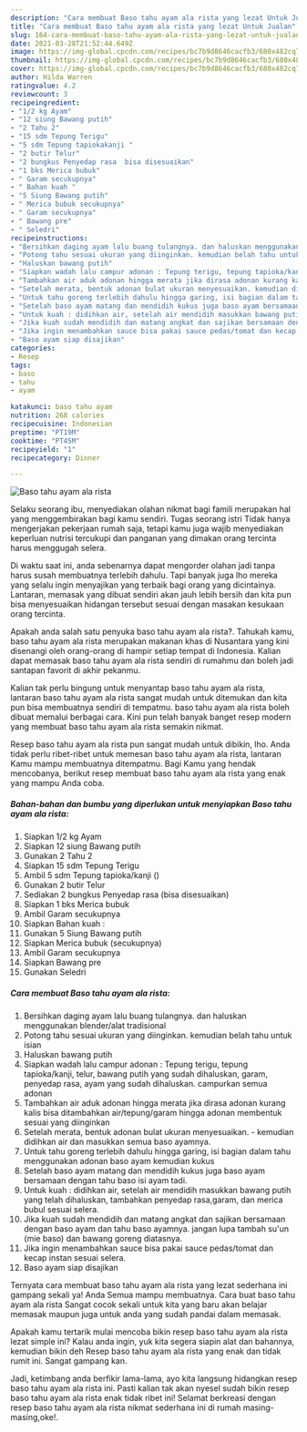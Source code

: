 ```yaml
---
description: "Cara membuat Baso tahu ayam ala rista yang lezat Untuk Jualan"
title: "Cara membuat Baso tahu ayam ala rista yang lezat Untuk Jualan"
slug: 164-cara-membuat-baso-tahu-ayam-ala-rista-yang-lezat-untuk-jualan
date: 2021-03-28T21:52:44.649Z
image: https://img-global.cpcdn.com/recipes/bc7b9d8646cacfb3/680x482cq70/baso-tahu-ayam-ala-rista-foto-resep-utama.jpg
thumbnail: https://img-global.cpcdn.com/recipes/bc7b9d8646cacfb3/680x482cq70/baso-tahu-ayam-ala-rista-foto-resep-utama.jpg
cover: https://img-global.cpcdn.com/recipes/bc7b9d8646cacfb3/680x482cq70/baso-tahu-ayam-ala-rista-foto-resep-utama.jpg
author: Hilda Warren
ratingvalue: 4.2
reviewcount: 3
recipeingredient:
- "1/2 kg Ayam"
- "12 siung Bawang putih"
- "2 Tahu 2"
- "15 sdm Tepung Terigu"
- "5 sdm Tepung tapiokakanji "
- "2 butir Telur"
- "2 bungkus Penyedap rasa  bisa disesuaikan"
- "1 bks Merica bubuk"
- " Garam secukupnya"
- " Bahan kuah "
- "5 Siung Bawang putih"
- " Merica bubuk secukupnya"
- " Garam secukupnya"
- " Bawang pre"
- " Seledri"
recipeinstructions:
- "Bersihkan daging ayam lalu buang tulangnya. dan haluskan menggunakan blender/alat tradisional"
- "Potong tahu sesuai ukuran yang diinginkan. kemudian belah tahu untuk isian"
- "Haluskan bawang putih"
- "Siapkan wadah lalu campur adonan : Tepung terigu, tepung tapioka/kanji, telur, bawang putih yang sudah dihaluskan, garam, penyedap rasa, ayam yang sudah dihaluskan. campurkan semua adonan"
- "Tambahkan air aduk adonan hingga merata jika dirasa adonan kurang kalis bisa ditambahkan air/tepung/garam hingga adonan membentuk sesuai yang diinginkan"
- "Setelah merata, bentuk adonan bulat ukuran menyesuaikan. kemudian didihkan air dan masukkan semua baso ayamnya."
- "Untuk tahu goreng terlebih dahulu hingga garing, isi bagian dalam tahu menggunakan adonan baso ayam kemudian kukus"
- "Setelah baso ayam matang dan mendidih kukus juga baso ayam bersamaan dengan tahu baso isi ayam tadi."
- "Untuk kuah : didihkan air, setelah air mendidih masukkan bawang putih yang telah dihaluskan, tambahkan penyedap rasa,garam, dan merica bubul sesuai selera."
- "Jika kuah sudah mendidih dan matang angkat dan sajikan bersamaan dengan baso ayam dan tahu baso ayamnya. jangan lupa tambah su&#39;un (mie baso) dan bawang goreng diatasnya."
- "Jika ingin menambahkan sauce bisa pakai sauce pedas/tomat dan kecap instan sesuai selera."
- "Baso ayam siap disajikan"
categories:
- Resep
tags:
- baso
- tahu
- ayam

katakunci: baso tahu ayam 
nutrition: 268 calories
recipecuisine: Indonesian
preptime: "PT19M"
cooktime: "PT45M"
recipeyield: "1"
recipecategory: Dinner

---
```



![Baso tahu ayam ala rista](https://img-global.cpcdn.com/recipes/bc7b9d8646cacfb3/680x482cq70/baso-tahu-ayam-ala-rista-foto-resep-utama.jpg)

Selaku seorang ibu, menyediakan olahan nikmat bagi famili merupakan hal yang menggembirakan bagi kamu sendiri. Tugas seorang istri Tidak hanya mengerjakan pekerjaan rumah saja, tetapi kamu juga wajib menyediakan keperluan nutrisi tercukupi dan panganan yang dimakan orang tercinta harus menggugah selera.

Di waktu  saat ini, anda sebenarnya dapat mengorder olahan jadi tanpa harus susah membuatnya terlebih dahulu. Tapi banyak juga lho mereka yang selalu ingin menyajikan yang terbaik bagi orang yang dicintainya. Lantaran, memasak yang dibuat sendiri akan jauh lebih bersih dan kita pun bisa menyesuaikan hidangan tersebut sesuai dengan masakan kesukaan orang tercinta. 



Apakah anda salah satu penyuka baso tahu ayam ala rista?. Tahukah kamu, baso tahu ayam ala rista merupakan makanan khas di Nusantara yang kini disenangi oleh orang-orang di hampir setiap tempat di Indonesia. Kalian dapat memasak baso tahu ayam ala rista sendiri di rumahmu dan boleh jadi santapan favorit di akhir pekanmu.

Kalian tak perlu bingung untuk menyantap baso tahu ayam ala rista, lantaran baso tahu ayam ala rista sangat mudah untuk ditemukan dan kita pun bisa membuatnya sendiri di tempatmu. baso tahu ayam ala rista boleh dibuat memalui berbagai cara. Kini pun telah banyak banget resep modern yang membuat baso tahu ayam ala rista semakin nikmat.

Resep baso tahu ayam ala rista pun sangat mudah untuk dibikin, lho. Anda tidak perlu ribet-ribet untuk memesan baso tahu ayam ala rista, lantaran Kamu mampu membuatnya ditempatmu. Bagi Kamu yang hendak mencobanya, berikut resep membuat baso tahu ayam ala rista yang enak yang mampu Anda coba.

<!--inarticleads1-->

##### Bahan-bahan dan bumbu yang diperlukan untuk menyiapkan Baso tahu ayam ala rista:

1. Siapkan 1/2 kg Ayam
1. Siapkan 12 siung Bawang putih
1. Gunakan 2 Tahu 2
1. Siapkan 15 sdm Tepung Terigu
1. Ambil 5 sdm Tepung tapioka/kanji ()
1. Gunakan 2 butir Telur
1. Sediakan 2 bungkus Penyedap rasa  (bisa disesuaikan)
1. Siapkan 1 bks Merica bubuk
1. Ambil  Garam secukupnya
1. Siapkan  Bahan kuah :
1. Gunakan 5 Siung Bawang putih
1. Siapkan  Merica bubuk (secukupnya)
1. Ambil  Garam secukupnya
1. Siapkan  Bawang pre
1. Gunakan  Seledri




<!--inarticleads2-->

##### Cara membuat Baso tahu ayam ala rista:

1. Bersihkan daging ayam lalu buang tulangnya. dan haluskan menggunakan blender/alat tradisional
1. Potong tahu sesuai ukuran yang diinginkan. kemudian belah tahu untuk isian
1. Haluskan bawang putih
1. Siapkan wadah lalu campur adonan : Tepung terigu, tepung tapioka/kanji, telur, bawang putih yang sudah dihaluskan, garam, penyedap rasa, ayam yang sudah dihaluskan. campurkan semua adonan
1. Tambahkan air aduk adonan hingga merata jika dirasa adonan kurang kalis bisa ditambahkan air/tepung/garam hingga adonan membentuk sesuai yang diinginkan
1. Setelah merata, bentuk adonan bulat ukuran menyesuaikan. - kemudian didihkan air dan masukkan semua baso ayamnya.
1. Untuk tahu goreng terlebih dahulu hingga garing, isi bagian dalam tahu menggunakan adonan baso ayam kemudian kukus
1. Setelah baso ayam matang dan mendidih kukus juga baso ayam bersamaan dengan tahu baso isi ayam tadi.
1. Untuk kuah : didihkan air, setelah air mendidih masukkan bawang putih yang telah dihaluskan, tambahkan penyedap rasa,garam, dan merica bubul sesuai selera.
1. Jika kuah sudah mendidih dan matang angkat dan sajikan bersamaan dengan baso ayam dan tahu baso ayamnya. jangan lupa tambah su&#39;un (mie baso) dan bawang goreng diatasnya.
1. Jika ingin menambahkan sauce bisa pakai sauce pedas/tomat dan kecap instan sesuai selera.
1. Baso ayam siap disajikan




Ternyata cara membuat baso tahu ayam ala rista yang lezat sederhana ini gampang sekali ya! Anda Semua mampu membuatnya. Cara buat baso tahu ayam ala rista Sangat cocok sekali untuk kita yang baru akan belajar memasak maupun juga untuk anda yang sudah pandai dalam memasak.

Apakah kamu tertarik mulai mencoba bikin resep baso tahu ayam ala rista lezat simple ini? Kalau anda ingin, yuk kita segera siapin alat dan bahannya, kemudian bikin deh Resep baso tahu ayam ala rista yang enak dan tidak rumit ini. Sangat gampang kan. 

Jadi, ketimbang anda berfikir lama-lama, ayo kita langsung hidangkan resep baso tahu ayam ala rista ini. Pasti kalian tak akan nyesel sudah bikin resep baso tahu ayam ala rista enak tidak ribet ini! Selamat berkreasi dengan resep baso tahu ayam ala rista nikmat sederhana ini di rumah masing-masing,oke!.

